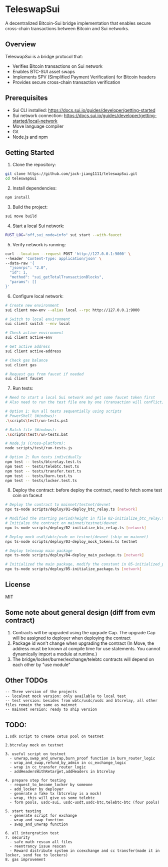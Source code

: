 # TeleswapSui

A decentralized Bitcoin-Sui bridge implementation that enables secure cross-chain transactions between Bitcoin and Sui networks.

## Overview

TeleswapSui is a bridge protocol that:
- Verifies Bitcoin transactions on Sui network
- Enables BTC-SUI asset swaps
- Implements SPV (Simplified Payment Verification) for Bitcoin headers
- Provides secure cross-chain transaction verification

## Prerequisites

- Sui CLI installed: https://docs.sui.io/guides/developer/getting-started
- Sui network connection: https://docs.sui.io/guides/developer/getting-started/local-network
- Move language compiler
- Git
- Node.js and npm

## Getting Started

1. Clone the repository:
```bash
git clone https://github.com/jack-jiang1111/teleswapSui.git
cd teleswapSui
```

2. Install dependencies:
```bash
npm install
```

3. Build the project:
```bash
sui move build
```

4. Start a local Sui network:
```bash
RUST_LOG="off,sui_node=info" sui start --with-faucet
```

5. Verify network is running:
```bash
curl --location --request POST 'http://127.0.0.1:9000' \
--header 'Content-Type: application/json' \
--data-raw '{
  "jsonrpc": "2.0",
  "id": 1,
  "method": "sui_getTotalTransactionBlocks",
  "params": []
}'
```

6. Configure local network:
```bash
# Create new environment
sui client new-env --alias local --rpc http://127.0.0.1:9000

# Switch to local environment
sui client switch --env local

# Check active environment
sui client active-env

# Get active address
sui client active-address

# Check gas balance
sui client gas

# Request gas from faucet if needed
sui client faucet
```

7. Run tests:
```bash
# Need to start a local Sui network and get some faucet token first
# Also need to run the test file one by one (transaction will conflict)

# Option 1: Run all tests sequentially using scripts
# PowerShell (Windows):
.\scripts\test\run-tests.ps1

# Batch file (Windows):
.\scripts\test\run-tests.bat

# Node.js (Cross-platform):
node scripts/test/run-tests.js

# Option 2: Run tests individually
npm test -- tests/btcrelay.test.ts
npm test -- tests/telebtc.test.ts
npm test -- tests/transfer.test.ts
npm test -- tests/burn.test.ts
npm test -- tests/locker.test.ts
```

8. Deploy the contract:
before deploy the contract, need to fetch some test coin on faceut
```bash
# Deploy the contract to mainnet/testnet/devnet
npx ts-node scripts/deploy/01-deploy_btc_relay.ts [network]

# Modified the starting period/height in file 02-initialize_btc_relay.ts
# Initialze the contract on mainnet/testnet/devnet 
npx ts-node scripts/deploy/02-initialize_btc_relay.ts [network]

# Deploy mock usdt/wbtc/usdc on testnet/devnet (skip on mainnet)
npx ts-node scripts/deploy/03-deploy_mock_tokens.ts testnet

# Deploy teleswap main package 
npx ts-node scripts/deploy/04-deploy_main_package.ts [network]

# Initialized the main package, modify the constant in 05-initialized_package.ts
npx ts-node scripts/deploy/05-initialize_package.ts [network]
```

## License
MIT


## Some note about general design (diff from evm contract)
1. Contracts will be upgraded using the upgrade Cap. The upgrade Cap will be assigned to deployer when deploying the contract
2. Package id won't change when upgrading the contract (In Move, the address must be known at compile time for use statements. You cannot dynamically import a module at runtime.)
3. The bridge/locker/burner/exchange/telebtc contracts will depend on each other by "use module"


## Other TODOs
```
-- Three version of the projects
-- localnet mock version: only available to local test
-- test version: besides from wbtc/usdc/usdc and btcrelay, all other files remain the same as mainnet
-- mainnet version: ready to ship version
```
## TODO:
```
1.sdk script to create cetus pool on testnet

2.btcrelay mock on testnet

3. useful script on testnet
  - unwrap,swap_and_unwrap,burn_proof function in burn_router_logic
  - wrap_and_swap,refund_by_admin in cc_exchange_logic
  - wrap in cc_transfer_router_logic
  - addHeadersWithRetarget,addHeaders in btcrelay

4. prepare step for testing
  - request_to_become_locker by someone
  - add_locker by deployer
  - generate a fake tx (btcrelay is a mock)
  - wrap, this will give us some telebtc
  - form pools, usdc-sui, usdc-usdt,usdc-btc,telebtc-btc (four pools)

5. start testing
  - generate script for exchange 
  - wrap_and_swap function
  - swap_and_unwrap function

6. all intergration test
7. security
  - safe math rescan all files
  - reentrancy issue rescan
  - Reward distribute system in ccexchange and cc transfer(made it in locker, send fee to lockers)
8. gas improvement

```


